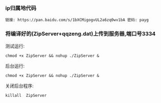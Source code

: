 ### ip归属地代码

	链接: https://pan.baidu.com/s/1bXCMigogvUL2a6zq0wv1bA 密码: payg

### 将编译好的(ZipServer+qqzeng.dat)上传到服务器,端口号3334


测试运行:

	chmod +x ZipServer && nohup ./ZipServer &

后台运行:

	chmod +x ZipServer && nohup ./ZipServer &


关闭后台程序:

	killall  ZipServer